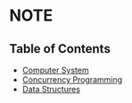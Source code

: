 # NOTE

## Table of Contents
- [Computer System](./Computer_System/index.md)
- [Concurrency Programming](./Concurrent_Programming/index.md)
- [Data Structures](./Data_Structures/index.md)